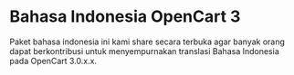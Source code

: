 # Bahasa Indonesia OpenCart 3

Paket bahasa indonesia ini kami share secara terbuka agar banyak orang dapat berkontribusi untuk menyempurnakan translasi Bahasa Indonesia pada OpenCart 3.0.x.x.


